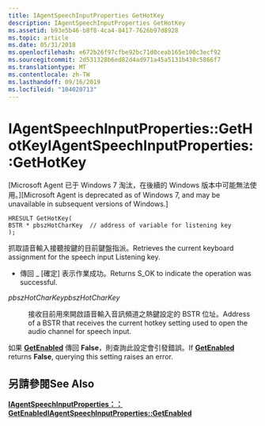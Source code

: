 ```yaml
---
title: IAgentSpeechInputProperties GetHotKey
description: IAgentSpeechInputProperties GetHotKey
ms.assetid: b93e5b46-b8f8-4ca4-8417-7626b97d8928
ms.topic: article
ms.date: 05/31/2018
ms.openlocfilehash: e672b26f97cfbe92bc71d0ceab165e100c3ecf92
ms.sourcegitcommit: 2d531328b6ed82d4ad971a45a5131b430c5866f7
ms.translationtype: MT
ms.contentlocale: zh-TW
ms.lasthandoff: 09/16/2019
ms.locfileid: "104020713"
---
```

# <a name="iagentspeechinputpropertiesgethotkey"></a><span data-ttu-id="30255-103">IAgentSpeechInputProperties::GetHotKey</span><span class="sxs-lookup"><span data-stu-id="30255-103">IAgentSpeechInputProperties::GetHotKey</span></span>

<span data-ttu-id="30255-104">\[Microsoft Agent 已于 Windows 7 淘汰，在後續的 Windows 版本中可能無法使用。\]</span><span class="sxs-lookup"><span data-stu-id="30255-104">\[Microsoft Agent is deprecated as of Windows 7, and may be unavailable in subsequent versions of Windows.\]</span></span>

``` syntax
HRESULT GetHotKey(
BSTR * pbszHotCharKey  // address of variable for listening key 
);                        
```

<span data-ttu-id="30255-105">抓取語音輸入接聽按鍵的目前鍵盤指派。</span><span class="sxs-lookup"><span data-stu-id="30255-105">Retrieves the current keyboard assignment for the speech input Listening key.</span></span>

-   <span data-ttu-id="30255-106">傳回 \_ [確定] 表示作業成功。</span><span class="sxs-lookup"><span data-stu-id="30255-106">Returns S\_OK to indicate the operation was successful.</span></span>

<dl> <dt>

<span data-ttu-id="30255-107"><span id="pbszHotCharKey"></span><span id="pbszhotcharkey"></span><span id="PBSZHOTCHARKEY"></span>*pbszHotCharKey*</span><span class="sxs-lookup"><span data-stu-id="30255-107"><span id="pbszHotCharKey"></span><span id="pbszhotcharkey"></span><span id="PBSZHOTCHARKEY"></span>*pbszHotCharKey*</span></span>
</dt> <dd>

<span data-ttu-id="30255-108">接收目前用來開啟語音輸入音訊頻道之熱鍵設定的 BSTR 位址。</span><span class="sxs-lookup"><span data-stu-id="30255-108">Address of a BSTR that receives the current hotkey setting used to open the audio channel for speech input.</span></span>

</dd> </dl>

<span data-ttu-id="30255-109">如果 [**GetEnabled**](iagentspeechinputproperties--getenabled.md) 傳回 **False**，則查詢此設定會引發錯誤。</span><span class="sxs-lookup"><span data-stu-id="30255-109">If [**GetEnabled**](iagentspeechinputproperties--getenabled.md) returns **False**, querying this setting raises an error.</span></span>

## <a name="see-also"></a><span data-ttu-id="30255-110">另請參閱</span><span class="sxs-lookup"><span data-stu-id="30255-110">See Also</span></span>

[<span data-ttu-id="30255-111">**IAgentSpeechInputProperties：： GetEnabled**</span><span class="sxs-lookup"><span data-stu-id="30255-111">**IAgentSpeechInputProperties::GetEnabled**</span></span>](iagentspeechinputproperties--getenabled.md)


 

 





